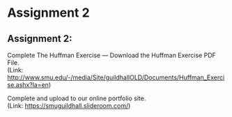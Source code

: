 # Assignment 2
Assignment 2:  
--------------  
Complete The Huffman Exercise — Download the Huffman Exercise PDF File.  
(Link: http://www.smu.edu/-/media/Site/guildhallOLD/Documents/Huffman_Exercise.ashx?la=en)  

Complete and upload to our online portfolio site.  
(Link: https://smuguildhall.slideroom.com/)  

